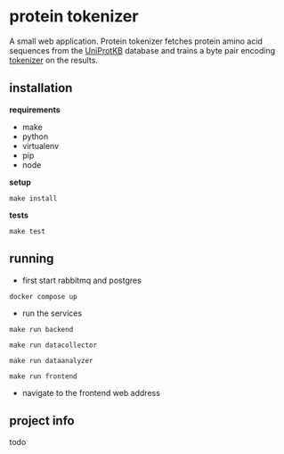 # protein tokenizer

A small web application. Protein tokenizer fetches protein amino acid sequences from the [UniProtKB](https://www.uniprot.org) database and trains a byte pair encoding [tokenizer](https://huggingface.co/docs/tokenizers/en/index) on the results.

## installation

**requirements**

- make
- python
- virtualenv
- pip
- node

**setup**

`make install`

**tests**

`make test`

## running

- first start rabbitmq and postgres

`docker compose up`

- run the services

`make run backend`

`make run datacollector`

`make run dataanalyzer`

`make run frontend`

- navigate to the frontend web address

## project info

todo